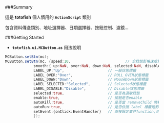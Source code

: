 ﻿###Summary

這是 **totofish** 個人慣用的 **`ActionScript`** 類別

包含資料傳送類別、地址選擇器、日期選擇器、按鈕控制、濾鏡...


###Getting Started

* **`totofish.ui.MCButton.as`** 用法說明

```actionscript
MCButton.setBtn(mc);
MCButton.setBtn(mc, {speed:10,                         // 全狀態影格速度預設為 1 , 10便代表一次跳10格的播放速度 0代表直接跳
		     smooth:{ up:NaN, over:NaN, down:NaN, selected:NaN, disable:0 },   // 各狀態speed時間，如果狀態速度為NaN就取speed速度
 		     LABEL_UP:"Up",                    // 一般狀態標籤
		     LABEL_OVER:"Over",                // ROLL_OVER狀態標籤
		     LABEL_DOWN:"Down",                // MouseDown狀態標籤
		     LABEL_SELECTED:"Selected",        // Selected狀態標籤
		     LABEL_DISABLE:"Disable",          // Disable狀態標籤
		     selected:true,                    // 是否為選取狀態
		     enable:true,                      // 按鈕是否enable
		     autoKill:true,                    // 是否當 removeChild 時移除按鈕功能,預設true
		     autoRun:true,                     // 是否依照 label 標籤跑影格
		     setEvent:{onClick:EventHandler}   // 直接設定事件function,用法請參考setEvent方法
		     });
```
